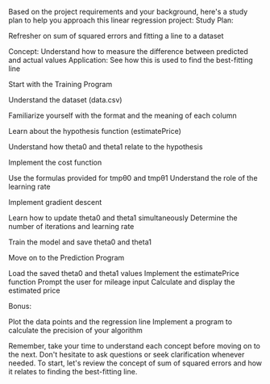 Based on the project requirements and your background, here's a study plan to help you approach this linear regression project:
Study Plan:

Refresher on sum of squared errors and fitting a line to a dataset

Concept: Understand how to measure the difference between predicted and actual values
Application: See how this is used to find the best-fitting line


Start with the Training Program

Understand the dataset (data.csv)

Familiarize yourself with the format and the meaning of each column


Learn about the hypothesis function (estimatePrice)

Understand how theta0 and theta1 relate to the hypothesis


Implement the cost function

Use the formulas provided for tmpθ0 and tmpθ1
Understand the role of the learning rate


Implement gradient descent

Learn how to update theta0 and theta1 simultaneously
Determine the number of iterations and learning rate


Train the model and save theta0 and theta1


Move on to the Prediction Program

Load the saved theta0 and theta1 values
Implement the estimatePrice function
Prompt the user for mileage input
Calculate and display the estimated price


Bonus:

Plot the data points and the regression line
Implement a program to calculate the precision of your algorithm



Remember, take your time to understand each concept before moving on to the next. Don't hesitate to ask questions or seek clarification whenever needed.
To start, let's review the concept of sum of squared errors and how it relates to finding the best-fitting line.